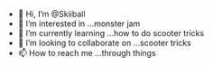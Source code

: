 - 👋 Hi, I’m @Skiiball
- 👀 I’m interested in ...monster jam
- 🌱 I’m currently learning ...how to do scooter tricks
- 💞️ I’m looking to collaborate on ...scooter tricks
- 📫 How to reach me ...through things

<!---
Skiiball/Skiiball is a ✨ special ✨ repository because its `README.md` (this file) appears on your GitHub profile.
You can click the Preview link to take a look at your changes.
--->
